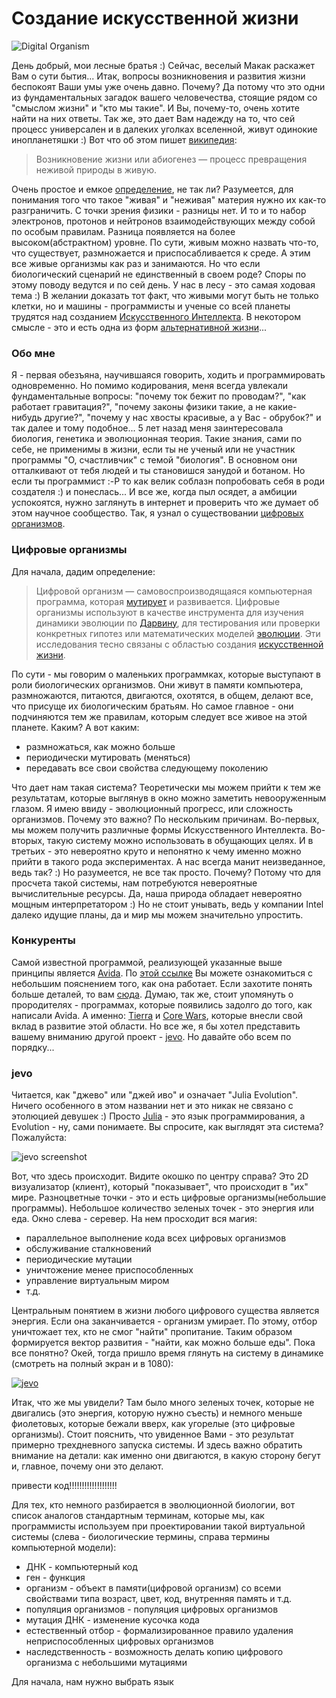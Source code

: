 # Создание искусственной жизни
![Digital Organism](https://dl.dropboxusercontent.com/u/45900723/jevo/ExMachina-header.jpg)

День добрый, мои лесные братья :) Сейчас, веселый Макак раскажет Вам о сути бытия... Итак, вопросы возникновения и развития жизни беспокоят Ваши умы уже очень давно. Почему? Да потому что это одни из фундаментальных загадок вашего человечества, стоящие рядом со "смыслом жизни" и "кто мы такие". И Вы, почему-то, очень хотите найти на них ответы. Так же, это дает Вам надежду на то, что сей процесс универсален и в далеких уголках вселенной, живут одинокие инопланетяшки :) Вот что об этом пишет [википедия](https://ru.wikipedia.org/wiki/%D0%96%D0%B8%D0%B7%D0%BD%D1%8C):
> Возникновение жизни или абиогенез — процесс превращения неживой природы в живую.

Очень простое и емкое [определение](https://ru.wikipedia.org/wiki/%D0%96%D0%B8%D0%B7%D0%BD%D1%8C#.D0.9E.D0.BF.D1.80.D0.B5.D0.B4.D0.B5.D0.BB.D0.B5.D0.BD.D0.B8.D1.8F), не так ли? Разумеется, для понимания того что такое "живая" и "неживая" материя нужно их как-то разграничить. С точки зрения физики - разницы нет. И то и то набор электронов, протонов и нейтронов взаимодействующих между собой по особым правилам. Разница появляется на более высоком(абстрактном) уровне. По сути, живым можно назвать что-то, что существует, размножается и приспосабливается к среде. А этим все живые организмы как раз и занимаются.  Но что если биологический сценарий не единственный в своем роде? Споры по этому поводу ведутся и по сей день. У нас в лесу - это самая ходовая тема :) В желании доказать тот факт, что живыми могут быть не только клетки, но и машины - программисты и ученые со всей планеты трудятся над созданием [Искусственного Интеллекта](https://ru.wikipedia.org/wiki/%D0%98%D1%81%D0%BA%D1%83%D1%81%D1%81%D1%82%D0%B2%D0%B5%D0%BD%D0%BD%D1%8B%D0%B9_%D0%B8%D0%BD%D1%82%D0%B5%D0%BB%D0%BB%D0%B5%D0%BA%D1%82). В некотором смысле - это и есть одна из форм [альтернативной жизни](https://ru.wikipedia.org/wiki/%D0%98%D1%81%D0%BA%D1%83%D1%81%D1%81%D1%82%D0%B2%D0%B5%D0%BD%D0%BD%D0%B0%D1%8F_%D0%B6%D0%B8%D0%B7%D0%BD%D1%8C)...

### Обо мне
Я - первая обезъяна, научившаяся говорить, ходить и программировать одновременно. Но помимо кодирования, меня всегда увлекали фундаментальные вопросы: "почему ток бежит по проводам?", "как работает гравитация?", "почему законы физики такие, а не какие-нибудь другие?", "почему у нас хвосты красивые, а у Вас - обрубок?" и так далее и тому подобное... 5 лет назад меня заинтересовала биология, генетика и эволюционная теория. Такие знания, сами по себе, не применимы в жизни, если ты не ученый или не участник программы "О, счастливчик" с темой "биология". В основном они отталкивают от тебя людей и ты становишся занудой и ботаном. Но если ты программист :-P то как велик соблазн попробовать себя в роди создателя :) и понеслась... И все же, когда пыл осядет, а амбиции успокоятся, нужно заглянуть в интернет и проверить что же думает об этом научное сообщество. Так, я узнал о существовании [цифровых организмов](https://ru.wikipedia.org/wiki/%D0%A6%D0%B8%D1%84%D1%80%D0%BE%D0%B2%D0%BE%D0%B9_%D0%BE%D1%80%D0%B3%D0%B0%D0%BD%D0%B8%D0%B7%D0%BC).

### Цифровые организмы
Для начала, дадим определение:
> Цифровой организм — самовоспроизводящаяся компьютерная программа, которая [мутирует](https://ru.wikipedia.org/wiki/%D0%9C%D1%83%D1%82%D0%B0%D1%86%D0%B8%D1%8F) и развивается. Цифровые организмы используют в качестве инструмента для изучения динамики эволюции по [Дарвину](https://ru.wikipedia.org/wiki/%D0%94%D0%B0%D1%80%D0%B2%D0%B8%D0%BD,_%D0%A7%D0%B0%D1%80%D0%BB%D1%8C%D0%B7), для тестирования или проверки конкретных гипотез или математических моделей [эволюции](https://ru.wikipedia.org/wiki/%D0%AD%D0%B2%D0%BE%D0%BB%D1%8E%D1%86%D0%B8%D1%8F). Эти исследования тесно связаны с областью создания [искусственной жизни](https://ru.wikipedia.org/wiki/%D0%98%D1%81%D0%BA%D1%83%D1%81%D1%81%D1%82%D0%B2%D0%B5%D0%BD%D0%BD%D0%B0%D1%8F_%D0%B6%D0%B8%D0%B7%D0%BD%D1%8C).

По сути - мы говорим о маленьких программках, которые выступают в роли биологических организмов. Они живут в памяти компьютера, размножаются, питаются, двигаются, охотятся, в общем, делают все, что присуще их биологическим братьям. Но самое главное - они подчиняются тем же правилам, которым следует все живое на этой планете. Каким? А вот каким:
- размножаться, как можно больше
- периодически мутировать (меняться)
- передавать все свои свойства следующему поколению

Что дает нам такая система? Теоретически мы можем прийти к тем же результатам, которые выглянув в окно можно заметить невооруженным глазом. Я имею ввиду - эволюционный прогресс, или сложность организмов. Почему это важно? По нескольким причинам. Во-первых, мы можем получить различные формы Искусственного Интеллекта. Во-вторых, такую систему можно использовать в обущающих целях. И в третьих - это невероятно круто и непонятно к чему именно можно прийти в такого рода экспериментах. А нас всегда манит неизведанное, ведь так? :) Но разумеется, не все так просто. Почему? Потому что для просчета такой системы, нам потребуются невероятные вычислительные ресурсы. Да, наша природа обладает невероятно мощным интерпретатором :) Но не стоит унывать, ведь у компании Intel далеко идущие планы, да и мир мы можем значительно упростить.

### Конкуренты
Самой известной программой, реализующей указанные выше принципы является [Avida](https://en.wikipedia.org/wiki/Avida). По [этой ссылке](https://www.youtube.com/watch?v=oDC5BxiBakY) Вы можете ознакомиться с небольшим пояснением того, как она работает. Если захотите понять больше деталей, то вам [сюда](https://www.youtube.com/watch?v=ouF8wKxXWFQ). Думаю, так же, стоит упомянуть о прородителях - программах, которые появились задолго до того, как написали Avida. А именно: [Tierra](https://en.wikipedia.org/wiki/Tierra_(computer_simulation)) и [Core Wars](https://en.wikipedia.org/wiki/Core_War), которые внесли свой вклад в развитие этой области. Но все же, я бы хотел представить вашему вниманию другой проект - [jevo](https://github.com/tmptrash/jevo). Но давайте обо всем по порядку...

### jevo
Читается, как "джево" или "джей иво" и означает "Julia Evolution". Ничего особенного в этом названии нет и это никак не связано с этолюцией девушек :) Просто [Julia](julialang.org) - это язык программирования, а Evolution - ну, сами понимаете. Вы спросите, как выглядят эта система? Пожалуйста:

![jevo screenshot](https://dl.dropboxusercontent.com/u/45900723/jevo/jevo.png)

Вот, что здесь происходит. Видите окошко по центру справа? Это 2D визуализатор (клиент), который "показывает", что происходит в "их" мире. Разноцветные точки - это и есть цифровые организмы(небольшие программы). Небольшое количество зеленых точек - это энергия или еда. Окно слева - серевер. На нем просходит вся магия:
- параллельное выполнение кода всех цифровых организмов
- обслуживание сталкновений
- периодические мутации
- уничтожение менее приспособленных
- управление виртуальным миром
- т.д.

Центральным понятием в жизни любого цифрового существа является энергия. Если она заканчивается - организм умирает. По этому, отбор уничтожает тех, кто не смог "найти" пропитание. Таким образом формируется вектор развития - "найти, как можно больше еды". Пока все понятно? Окей, тогда пришло время глянуть на систему в динамике (смотреть на полный экран и в 1080):

[![jevo](https://dl.dropboxusercontent.com/u/45900723/jevo/jevo-youtube.png)](https://youtu.be/Xd9dDoaeU18)

Итак, что же мы увидели? Там было много зеленых точек, которые не двигались (это энергия, которую нужно съесть) и немного меньше фиолетовых, которые бежали вверх, как угорелые (это цифровые организмы). Стоит пояснить, что увиденное Вами - это результат примерно трехдневного запуска системы. И здесь важно обратить внимание на детали: как именно они двигаются, в какую сторону бегут и, главное, почему они это делают.

привести код!!!!!!!!!!!!!!!!!!!

Для тех, кто немного разбирается в эволюционной биологии, вот список аналогов стандартным терминам, которые мы, как программисты используем при проектировании такой виртуальной системы (слева - биологические термины, справа термины компьютерной модели):
- ДНК - компьютерный код
- ген - функция
- организм - объект в памяти(цифровой организм) со всеми свойствами типа возраст, цвет, код, внутренняя память и т.д.
- популяция организмов - популяция цифровых организмов
- мутация ДНК - изменение кусочка кода
- естественный отбор - формализированное правило удаления неприспособленных цифровых организмов
- наследственность - возможность делать копию цифрового организма с небольшими мутациями

Для начала, нам нужно выбрать язык
